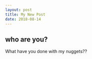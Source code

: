 ```yaml
---
layout: post
title: My New Post
date: 2018-08-14
---
```


## who are you? 
What have you done with my nuggets??
